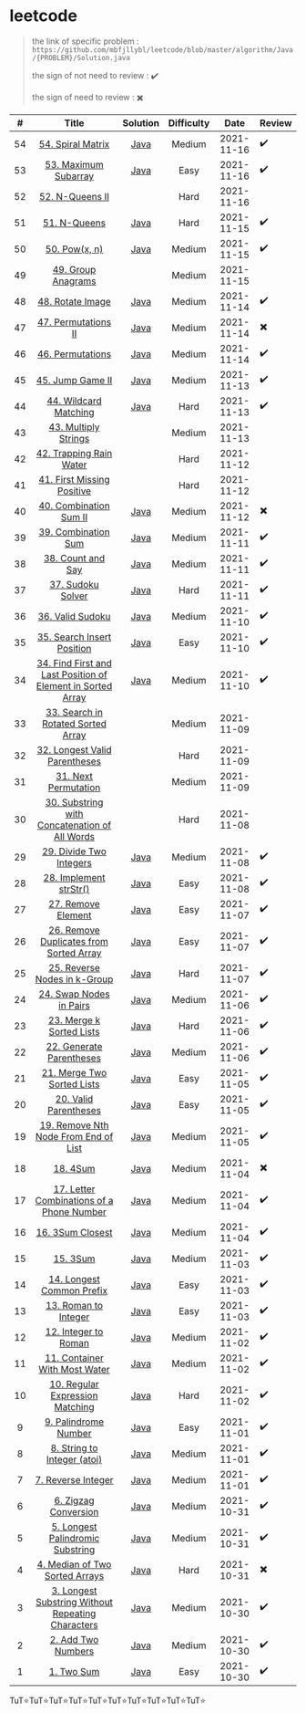 # leetcode

> the link of specific problem : ``https://github.com/mbfjllybl/leetcode/blob/master/algorithm/Java/{PROBLEM}/Solution.java``
>
> the sign of not need to review : :heavy_check_mark:
>
> the sign of need to review : :heavy_multiplication_x:


| # |                                                               Title                                                               |                                                             Solution                                                             | Difficulty |    Date    | Review                   |
| :--: | :---------------------------------------------------------------------------------------------------------------------------------: | :---------------------------------------------------------------------------------------------------------------------------------: | :----------: | :----------: | -------------------------- |
| 54 | [54. Spiral Matrix](https://leetcode.com/problems/spiral-matrix) | [Java](https://github.com/mbfjllybl/leetcode/blob/master/algorithm/Java/spiralMatrix/Solution.java) | Medium | 2021-11-16 | :heavy_check_mark: |
| 53 | [53. Maximum Subarray](https://leetcode.com/problems/maximum-subarray) | [Java](https://github.com/mbfjllybl/leetcode/blob/master/algorithm/Java/maximumSubarray/Solution.java) | Easy | 2021-11-16 | :heavy_check_mark: |
| 52 | [52. N-Queens II](https://leetcode.com/problems/n-queens-ii) |  | Hard | 2021-11-16 |  |
| 51 | [51. N-Queens](https://leetcode.com/problems/n-queens) | [Java](https://github.com/mbfjllybl/leetcode/blob/master/algorithm/Java/nQueens/Solution.java) | Hard | 2021-11-15 | :heavy_check_mark: |
| 50 | [50. Pow(x, n)](https://leetcode.com/problems/powx-n) | [Java](https://github.com/mbfjllybl/leetcode/blob/master/algorithm/Java/powxN/Solution.java) | Medium | 2021-11-15 | :heavy_check_mark: |
| 49 | [49. Group Anagrams](https://leetcode.com/problems/group-anagrams) |  | Medium | 2021-11-15 |  |
| 48 | [48. Rotate Image](https://leetcode.com/problems/rotate-image) | [Java](https://github.com/mbfjllybl/leetcode/blob/master/algorithm/Java/rotateImage/Solution.java) | Medium | 2021-11-14 | :heavy_check_mark: |
| 47 | [47. Permutations II](https://leetcode.com/problems/permutations-ii) | [Java](https://github.com/mbfjllybl/leetcode/blob/master/algorithm/Java/permutationsIi/Solution.java) | Medium | 2021-11-14 | :heavy_multiplication_x: |
| 46 | [46. Permutations](https://leetcode.com/problems/permutations) | [Java](https://github.com/mbfjllybl/leetcode/blob/master/algorithm/Java/permutations/Solution.java) | Medium | 2021-11-14 | :heavy_check_mark: |
| 45 | [45. Jump Game II](https://leetcode.com/problems/jump-game-ii) | [Java](https://github.com/mbfjllybl/leetcode/blob/master/algorithm/Java/jumpGameIi/Solution.java) | Medium | 2021-11-13 | :heavy_check_mark: |
| 44 | [44. Wildcard Matching](https://leetcode.com/problems/wildcard-matching) | [Java](https://github.com/mbfjllybl/leetcode/blob/master/algorithm/Java/wildcardMatching/Solution.java) | Hard | 2021-11-13 | :heavy_check_mark: |
| 43 | [43. Multiply Strings](https://leetcode.com/problems/multiply-strings) |  | Medium | 2021-11-13 |  |
| 42 | [42. Trapping Rain Water](https://leetcode.com/problems/trapping-rain-water) |  | Hard | 2021-11-12 |  |
| 41 | [41. First Missing Positive](https://leetcode.com/problems/first-missing-positive) |  | Hard | 2021-11-12 |  |
| 40 | [40. Combination Sum II](https://leetcode.com/problems/combination-sum-ii) | [Java](https://github.com/mbfjllybl/leetcode/blob/master/algorithm/Java/combinationSumIi/Solution.java) | Medium | 2021-11-12 | :heavy_multiplication_x: |
| 39 | [39. Combination Sum](https://leetcode.com/problems/combination-sum) | [Java](https://github.com/mbfjllybl/leetcode/blob/master/algorithm/Java/combinationSum/Solution.java) | Medium | 2021-11-11 | :heavy_check_mark: |
| 38 | [38. Count and Say](https://leetcode.com/problems/count-and-say) | [Java](https://github.com/mbfjllybl/leetcode/blob/master/algorithm/Java/countAndSay/Solution.java) | Medium | 2021-11-11 | :heavy_check_mark: |
| 37 | [37. Sudoku Solver](https://leetcode.com/problems/sudoku-solver) | [Java](https://github.com/mbfjllybl/leetcode/blob/master/algorithm/Java/sudokuSolver/Solution.java) | Hard | 2021-11-11 | :heavy_check_mark: |
| 36 | [36. Valid Sudoku](https://leetcode.com/problems/valid-sudoku) | [Java](https://github.com/mbfjllybl/leetcode/blob/master/algorithm/Java/validSudoku/Solution.java) | Medium | 2021-11-10 | :heavy_check_mark: |
| 35 | [35. Search Insert Position](https://leetcode.com/problems/search-insert-position) | [Java](https://github.com/mbfjllybl/leetcode/blob/master/algorithm/Java/searchInsertPosition/Solution.java) | Easy | 2021-11-10 | :heavy_check_mark: |
| 34 | [34. Find First and Last Position of Element in Sorted Array](https://leetcode.com/problems/find-first-and-last-position-of-element-in-sorted-array) | [Java](https://github.com/mbfjllybl/leetcode/blob/master/algorithm/Java/findFirstAndLastPositionOfElementInSortedArray/Solution.java) | Medium | 2021-11-10 | :heavy_check_mark: |
| 33 | [33. Search in Rotated Sorted Array](https://leetcode.com/problems/search-in-rotated-sorted-array) |  | Medium | 2021-11-09 |  |
| 32 | [32. Longest Valid Parentheses](https://leetcode.com/problems/longest-valid-parentheses) |  | Hard | 2021-11-09 |  |
| 31 | [31. Next Permutation](https://leetcode.com/problems/next-permutation) |  | Medium | 2021-11-09 |  |
| 30 | [30. Substring with Concatenation of All Words](https://leetcode.com/problems/substring-with-concatenation-of-all-words) |  | Hard | 2021-11-08 |  |
| 29 | [29. Divide Two Integers](https://leetcode.com/problems/divide-two-integers) | [Java](https://github.com/mbfjllybl/leetcode/blob/master/algorithm/Java/divideTwoIntegers/Solution.java) | Medium | 2021-11-08 | :heavy_check_mark: |
| 28 | [28. Implement strStr()](https://leetcode.com/problems/implement-strstr) | [Java](https://github.com/mbfjllybl/leetcode/blob/master/algorithm/Java/countAndSay/Solution.java) | Easy | 2021-11-08 | :heavy_check_mark: |
| 27 | [27. Remove Element](https://leetcode.com/problems/remove-element) | [Java](https://github.com/mbfjllybl/leetcode/blob/master/algorithm/Java/removeElement/Solution.java) | Easy | 2021-11-07 | :heavy_check_mark: |
| 26 | [26. Remove Duplicates from Sorted Array](https://leetcode.com/problems/remove-duplicates-from-sorted-array) | [Java](https://github.com/mbfjllybl/leetcode/blob/master/algorithm/Java/removeDuplicatesFromSortedArray/Solution.java) | Easy | 2021-11-07 | :heavy_check_mark: |
| 25 | [25. Reverse Nodes in k-Group](https://leetcode.com/problems/reverse-nodes-in-k-group) | [Java](https://github.com/mbfjllybl/leetcode/blob/master/algorithm/Java/reverseNodesInKGroup/Solution.java) | Hard | 2021-11-07 | :heavy_check_mark: |
| 24 | [24. Swap Nodes in Pairs](https://leetcode.com/problems/swap-nodes-in-pairs) | [Java](https://github.com/mbfjllybl/leetcode/blob/master/algorithm/Java/swapNodesInPairs/Solution.java) | Medium | 2021-11-06 | :heavy_check_mark: |
| 23 | [23. Merge k Sorted Lists](https://leetcode.com/problems/merge-k-sorted-lists) | [Java](https://github.com/mbfjllybl/leetcode/blob/master/algorithm/Java/mergeKSortedLists/Solution.java) | Hard | 2021-11-06 | :heavy_check_mark: |
| 22 | [22. Generate Parentheses](https://leetcode.com/problems/generate-parentheses) | [Java](https://github.com/mbfjllybl/leetcode/blob/master/algorithm/Java/generateParentheses/Solution.java) | Medium | 2021-11-06 | :heavy_check_mark: |
| 21 | [21. Merge Two Sorted Lists](https://leetcode.com/problems/merge-two-sorted-lists) | [Java](https://github.com/mbfjllybl/leetcode/blob/master/algorithm/Java/mergeTwoSortedLists/Solution.java) | Easy | 2021-11-05 | :heavy_check_mark: |
| 20 | [20. Valid Parentheses](https://leetcode.com/problems/valid-parentheses) | [Java](https://github.com/mbfjllybl/leetcode/blob/master/algorithm/Java/validParentheses/Solution.java) | Easy | 2021-11-05 | :heavy_check_mark: |
| 19 | [19. Remove Nth Node From End of List](https://leetcode.com/problems/remove-nth-node-from-end-of-list) | [Java](https://github.com/mbfjllybl/leetcode/blob/master/algorithm/Java/removeNthNodeFromEndOfList/Solution.java) | Medium | 2021-11-05 | :heavy_check_mark: |
| 18 |                                          [18. 4Sum](https://leetcode.com/problems/4sum)                                          |                [Java](https://github.com/mbfjllybl/leetcode/blob/master/algorithm/Java/fourSum_4sum/Solution.java)                |   Medium   | 2021-11-04 | :heavy_multiplication_x: |
| 17 |         [17. Letter Combinations of a Phone Number](https://leetcode.com/problems/letter-combinations-of-a-phone-number)         |      [Java](https://github.com/mbfjllybl/leetcode/blob/master/algorithm/Java/letterCombinationsOfAPhoneNumber/Solution.java)      |   Medium   | 2021-11-04 | :heavy_check_mark:       |
| 16 |                                  [16. 3Sum Closest](https://leetcode.com/problems/3sum-closest)                                  |        [Java](https://github.com/mbfjllybl/leetcode/blob/master/algorithm/Java/threeSumClosest_3sumClosest/Solution.java)        |   Medium   | 2021-11-04 | :heavy_check_mark:       |
| 15 |                                          [15. 3Sum](https://leetcode.com/problems/3sum)                                          |               [Java](https://github.com/mbfjllybl/leetcode/blob/master/algorithm/Java/threeSum_3sum/Solution.java)               |   Medium   | 2021-11-03 | :heavy_check_mark:       |
| 14 |                         [14. Longest Common Prefix](https://leetcode.com/problems/longest-common-prefix)                         |            [Java](https://github.com/mbfjllybl/leetcode/blob/master/algorithm/Java/longestCommonPrefix/Solution.java)            |    Easy    | 2021-11-03 | :heavy_check_mark:       |
| 13 |                              [13. Roman to Integer](https://leetcode.com/problems/roman-to-integer)                              |               [Java](https://github.com/mbfjllybl/leetcode/blob/master/algorithm/Java/romanToInteger/Solution.java)               |    Easy    | 2021-11-03 | :heavy_check_mark:       |
| 12 |                              [12. Integer to Roman](https://leetcode.com/problems/integer-to-roman)                              |               [Java](https://github.com/mbfjllybl/leetcode/blob/master/algorithm/Java/integerToRoman/Solution.java)               |   Medium   | 2021-11-02 | :heavy_check_mark:       |
| 11 |                     [11. Container With Most Water](https://leetcode.com/problems/container-with-most-water)                     |           [Java](https://github.com/mbfjllybl/leetcode/blob/master/algorithm/Java/containerWithMostWater/Solution.java)           |   Medium   | 2021-11-02 | :heavy_check_mark:       |
| 10 |                   [10. Regular Expression Matching](https://leetcode.com/problems/regular-expression-matching)                   |         [Java](https://github.com/mbfjllybl/leetcode/blob/master/algorithm/Java/regularExpressionMatching/Solution.java)         |    Hard    | 2021-11-02 | :heavy_check_mark:       |
| 9 |                              [9. Palindrome Number](https://leetcode.com/problems/palindrome-number)                              |              [Java](https://github.com/mbfjllybl/leetcode/blob/master/algorithm/Java/palindromeNumber/Solution.java)              |    Easy    | 2021-11-01 | :heavy_check_mark:       |
| 8 |                        [8. String to Integer (atoi)](https://leetcode.com/problems/string-to-integer-atoi)                        |            [Java](https://github.com/mbfjllybl/leetcode/blob/master/algorithm/Java/stringToIntegerAtoi/Solution.java)            |   Medium   | 2021-11-01 | :heavy_check_mark:       |
| 7 |                                [7. Reverse Integer](https://leetcode.com/problems/reverse-integer)                                |               [Java](https://github.com/mbfjllybl/leetcode/blob/master/algorithm/Java/reverseInteger/Solution.java)               |   Medium   | 2021-11-01 | :heavy_check_mark:       |
| 6 |                              [6. Zigzag Conversion](https://leetcode.com/problems/zigzag-conversion)                              |              [Java](https://github.com/mbfjllybl/leetcode/blob/master/algorithm/Java/zigzagConversion/Solution.java)              |   Medium   | 2021-10-31 | :heavy_check_mark:       |
| 5 |                  [5. Longest Palindromic Substring](https://leetcode.com/problems/longest-palindromic-substring)                  |        [Java](https://github.com/mbfjllybl/leetcode/blob/master/algorithm/Java/longestPalindromicSubstring/Solution.java)        |   Medium   | 2021-10-31 | :heavy_check_mark:       |
| 4 |                    [4. Median of Two Sorted Arrays](https://leetcode.com/problems/median-of-two-sorted-arrays)                    |          [Java](https://github.com/mbfjllybl/leetcode/blob/master/algorithm/Java/medianOfTwoSortedArrays/Solution.java)          |    Hard    | 2021-10-31 | :heavy_multiplication_x: |
| 3 | [3. Longest Substring Without Repeating Characters](https://leetcode.com/problems/longest-substring-without-repeating-characters) | [Java](https://github.com/mbfjllybl/leetcode/blob/master/algorithm/Java/longestSubstringWithoutRepeatingCharacters/Solution.java) |   Medium   | 2021-10-30 | :heavy_check_mark:       |
| 2 |                                [2. Add Two Numbers](https://leetcode.com/problems/add-two-numbers)                                |               [Java](https://github.com/mbfjllybl/leetcode/blob/master/algorithm/Java/addTwoNumbers/Solution.java)               |   Medium   | 2021-10-30 | :heavy_check_mark:       |
| 1 |                                        [1. Two Sum](https://leetcode.com/problems/two-sum)                                        |                   [Java](https://github.com/mbfjllybl/leetcode/blob/master/algorithm/Java/twoSum/Solution.java)                   |    Easy    | 2021-10-30 | :heavy_check_mark:       |

TuT:star:TuT:star:TuT:star:TuT:star:TuT:star:TuT:star:TuT:star:TuT:star:TuT:star:TuT:star:
